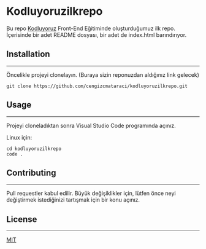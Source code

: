 # **Kodluyoruzilkrepo**

Bu repo [Kodluyoruz](https://www.kodluyoruz.org/) Front-End Eğitiminde oluşturduğumuz ilk repo. İçerisinde bir adet README dosyası, bir adet de index.html barındırıyor.


## **Installation**
***
Öncelikle projeyi clonelayın. (Buraya sizin reponuzdan aldığınız link gelecek)

```
git clone https://github.com/cengizcmataraci/kodluyoruzilkrepo.git
```

## **Usage**
***

Projeyi cloneladıktan sonra Visual Studio Code programında açınız.

Linux için:

```
cd kodluyoruzilkrepo
code .
```

## **Contributing**
***
Pull requestler kabul edilir. Büyük değişiklikler için, lütfen önce neyi değiştirmek istediğinizi tartışmak için bir konu açınız.


## **License**
***
[MIT](https://choosealicense.com/licenses/mit/)
